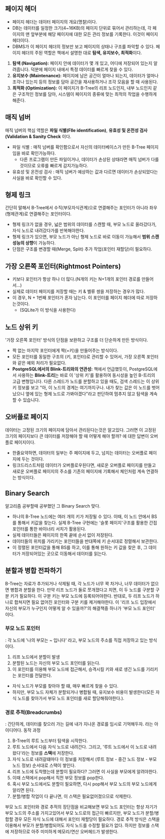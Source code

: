 ## 페이지 헤더
- 페이지 헤더는 데이터 페이지의 개요(명찰)이다.
- DB는 데이터를 일정한 크기(4~16KB)의 페이지 단위로 묶어서 관리하는데, 각 페이지의 맨 앞부분에 해당 페이지에 대한 모든 관리 정보를 기록한다. 이것이 페이지 헤더이다.
- DBMS가 이 페이지 헤더의 정보만 보고 페이지의 상태나 구조를 파악할 수 있다.
페이지 헤더의 주된 역할은 책에서 설명한 대로 **탐색, 유지보수, 최적화**이다.
1. **탐색 (Navigation):** 페이지 안에 데이터가 몇 개 있고, 어디에 저장되어 있는지 알려줍니다. 덕분에 페이지 내에서 특정 데이터를 빠르게 찾을 수 있다.
2. **유지보수 (Maintenance):** 페이지에 남은 공간이 얼마나 되는지, 데이터가 얼마나 조각나 있는지 등의 정보를 담아 공간을 재사용하거나 조각 모음을 할 때 사용된다.
3. **최적화 (Optimization):** 이 페이지가 B-Tree의 리프 노드인지, 내부 노드인지 같은 구조적인 정보를 담아, 시스템이 페이지의 종류에 맞는 최적의 작업을 수행하게 해준다.
## 매직 넘버
매직 넘버의 핵심 역할은 **파일 식별(FIle identification)**, **유효성 및 온전성 검사(Validation & Sanity Check** 이다.
- 파일 식별 : 매직 넘버를 확인함으로서 자신의 데이터베이스가 만든 B-Tree 페이지임을 바로 확인가능하다.
	- 다른 프로그램이 만든 파일이거나, 데이터가 손상된 상태라면 매직 넘버가 다를 것이므로 오류를 빠르게 감지가능하다.
- 유효성 및 온전성 검사 : 매직 넘버가 예상하는 값과 다르면 데이터가 손상되었다는 사실을 바로 확인할 수 있다.

## 형제 링크
간단히 말해서 B-Tree에서 수직(부모자식관계)으로 연결해주는 포인터가 아니라 좌우(형제관계)로 연결해주는 포인터이다.
- 형제 링크가 없을 경우, 넓은 범위의 데이터를 스캔할 때, 부모 노드로 올라갔다가, 자식 노드로 내려갔다가를 반복해야한다.
- 형제 링크가 있으면, 부모 노드가 아닌 형제 노드로 바로 이동이 가능해서 **범위 스캔 성능의 상향**이 가능하다.
- 단점은 구조를 변경할 때(Merge, Split) 추가 작업(포인터 재할당)이 필요하다.

## 가장 오른쪽 포인터(Rightmost Pointers)
- 키보다 포인터가 항상 하나 더 많다.(N개의 키는 N+1개의 포인터 경로를 만들어서...)
- 실제로 데이터 페이지를 저장할 때는 키 & 벨류 쌍을 저장하는 경우가 많다.
- 이 경우, N + 1번째 포인터가 혼자 남는다. 이 포인터를 페이지 헤더에 따로 저장하는것이다.
	- (SQLite가 이 방식을 사용한다)

## 노드 상위 키
'가장 오른쪽 포인터' 방식의 단점을 보완하고 구조를 더 단순하게 만든 방식이다.
- 짝 없는 마지막 포인터에게 짝(=키)을 만들어주는 방식이다. 
- 모든 포인터를 동일한 구조의 (키, 포인터)로 관리할 수 있어서, 가장 오른쪽 포인터와 같은 예외 처리가 필요없다.
- **PostgreSQL에서의 Blink-트리와의 연관성:** 책에서 언급했듯이, PostgreSQL에서 사용하는 **Blink-트리**는 바로 이 '상위 키'를 활용하여 동시성을 높인 B-트리의 고급 변형입니다. 다른 스레드가 노드를 분할하고 있을 때도, 검색 스레드는 이 상위 키 정보를 보고 "아, 이 노드의 경계는 여기까지구나. 내가 찾는 값은 이 노드를 벗어났으니 옆에 있는 형제 노드로 가봐야겠다"라고 판단하여 멈추지 않고 탐색을 계속할 수 있습니다.

## 오버플로 페이지
데이터는 고정된 크기의 페이지에 담아서 관리된다는것은 알고있다. 그러면 이 고정된 크기의 페이지보다 큰 데이터를 저장해야 할 때 어떻게 해야 할까? 에 대한 답변이 오버플로 페이지이다.
- 한줄요약하면, 데이터의 일부는 주 페이지에 두고, 넘치는 데이터는 오버플로 페이지에 두는 것이다.
- 링크드리스트처럼 데이터가 오버플로우된다면, 새로운 오버플로 페이지를 만들고 새로운 오버플로 페이지의 주소를 기존의 페이지에 기록해서 체인처럼 계속 연결하는 방식이다.

## Binary Search
알고리즘 공부할때 공부했던 그 Binary Search 맞다.
- 하나의 B-Tree 노드에는 여러 개의 키가 저장될 수 있다. 이때, 이 노드 안에서 BS를 통해서 키값을 찾는다.
실제 B-Tree 구현에는 '슬롯 페이지'구조를 활용한 간접 포인터를 통한 바이너리 서치가 활용된다.
- 실제 데이터들은 페이지의 한쪽 끝에 순서 없이 저장된다.
- 데이터들의 위치를 가리키는 포인터들을 반대쪽에 키 순서대로 정렬해서 보관한다.
- 이 정렬된 포인터값을 통해 BS를 하고, 이를 통해 원하는 키 값을 찾은 후, 그 데이터가 저장되어있는 곳으로 이동해서 데이터를 읽는다.

## 분할과 병합 전파하기
B-Tree는 자료가 추가되거나 삭제될 때, 각 노드가 너무 꽉 차거나, 너무 데이터가 없으면 병합과 분할을 한다.
만약 리프 노드가 둘로 쪼개졌다고 치면, 이 두 노드를 구분할 구분 키가 필요하다. 이 구분 키는 부모 노드에 등록되어야한다.
반대로, 두 리프 노드가 하나로 합쳐지면 필요 없어진 포인터와 구분 키를 제거해야한다.
이 '리프 노드 입장에서 자신의 부모가 누구인지 어떻게 알 수 있을까?'의 해결책중 하나가 '부모 노드 포인터' 이다.
### 부모 노드 포인터
: 각 노드에 '나의 부모는 ~ 입니다' 라고, 부모 노드의 주소를 직접 저장하고 있는 방식이다.
1. 리프 노드에서 분할이 발생
2. 분할된 노드는 자신의 부모 노드 포인터를 읽는다.
3. 이 포인터를 이용해 부모 노드에 접근해서, 승격시킬 키와 새로 생긴 노드를 기리키는 포인터를 전달한다.
- 자식 노드가 부모를 찾아야 할 떄, 매우 빠르게 찾을 수 있다.
- 하지만, 부모 노드 자체가 분할되거나 병합될 때, 유지보수 비용이 발생한다(모든 자식 노드를 찾아가서 부모 노드 포인터를 새로 할당해줘야한다.). 

### 경로 추적(Breadcrumbs)
: 간단하게, 데이터를 찾으러 가는 길에 내가 지나온 경로를 임시로 기억해두자. 라는 아이디어다.
동작 과정
1. B-Tree의 루트 노드부터 탐색을 시작한다.
2. 루트 노드에서 다음 자식 노드로 내려간다. 그리고, '루트 노드에서 이 노드로 내려왔다'라는 정보를 **스택**에 저장한다.
3. 자식 노드로 내려갈떄마다 이 정보를 저장해서 (루트 정보 - 중간 노드 정보 - 부모 노드 정보) 순서대로 스택이 쌓인다.
4. 리프 노드에 도착했는데 분할이 필요하다? 그러면 이 사실을 부모에게 알려야한다.
5. 이때 스택에서 pop해서 직전 부모 정보를 pop한다.
6. 혹시 부모 노드에서도 분할이 필요하면, 다시 pop해서 부모 노드의 부모 노드에게 알리면 된다.
7. 분할/병합 작업이 다 끝나면, 이 스택은 필요없어졌으므로 삭제한다.

부모 노드 포인터와 경로 추적의 장단점을 비교해보면
부모 노드 포인터는 항상 자기가 부모 노드의 주소를 가지고있어서 부모 노드로의 접근이 빠르지만, 부모 노드가 분할/병합할 경우 모든 자식 노드에 대해서 포인터 재할당이 필요하다. 경로 추적 방식은 스택을 이용해서 부모가 분할/병합되어도 자식 노드를 수정할 필요가 없다. 하지만 정보를 스택에 저장하므로 아주 미미하게 메모리/연산 오버헤드가 발생한다.
